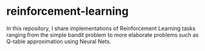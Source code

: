 # reinforcement-learning
In this repository, I share implementations of Reinforcement Learning tasks ranging from the simple bandit problem to more elaborate problems such as Q-table approximation using Neural Nets.
